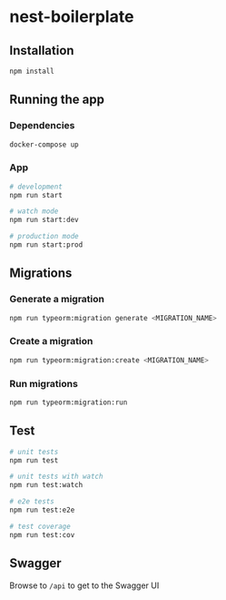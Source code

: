 # nest-boilerplate

## Installation

```bash
npm install
```

## Running the app

### Dependencies

```bash
docker-compose up
```

### App

```bash
# development
npm run start

# watch mode
npm run start:dev

# production mode
npm run start:prod
```

## Migrations

### Generate a migration

```bash
npm run typeorm:migration generate <MIGRATION_NAME>
```

### Create a migration

```bash
npm run typeorm:migration:create <MIGRATION_NAME>
```

### Run migrations

```bash
npm run typeorm:migration:run
```

## Test

```bash
# unit tests
npm run test

# unit tests with watch
npm run test:watch

# e2e tests
npm run test:e2e

# test coverage
npm run test:cov
```

## Swagger

Browse to `/api` to get to the Swagger UI

